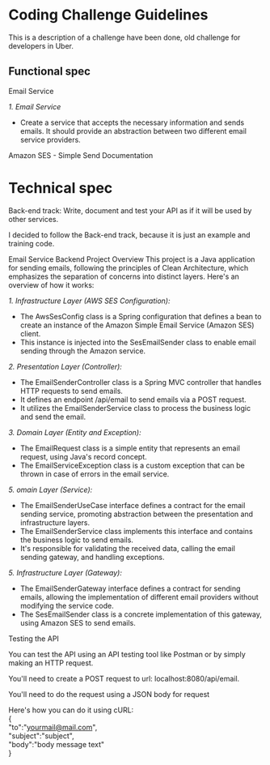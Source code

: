 # Coding Challenge Guidelines

This is a description of a challenge have been done, old challenge for developers in Uber.

## Functional spec

Email Service

*1. Email Service*
* Create a service that accepts the necessary information and sends emails. It should provide an abstraction between two different email service providers. 

Amazon SES - Simple Send Documentation

# Technical spec

Back-end track: Write, document and test your API as if it will be used by other services.

I decided to follow the Back-end track, because it is just an example and training code.

Email Service Backend Project
Overview
This project is a Java application for sending emails, following the principles of Clean Architecture, which emphasizes the separation of concerns into distinct layers. Here's an overview of how it works:

*1. Infrastructure Layer (AWS SES Configuration):*
* The AwsSesConfig class is a Spring configuration that defines a bean to create an instance of the Amazon Simple Email Service (Amazon SES) client.
* This instance is injected into the SesEmailSender class to enable email sending through the Amazon service.

*2. Presentation Layer (Controller):*
* The EmailSenderController class is a Spring MVC controller that handles HTTP requests to send emails.
* It defines an endpoint /api/email to send emails via a POST request.
* It utilizes the EmailSenderService class to process the business logic and send the email.

*3. Domain Layer (Entity and Exception):*
* The EmailRequest class is a simple entity that represents an email request, using Java's record concept.
* The EmailServiceException class is a custom exception that can be thrown in case of errors in the email service.

*5. omain Layer (Service):*
* The EmailSenderUseCase interface defines a contract for the email sending service, promoting abstraction between the presentation and infrastructure layers.
* The EmailSenderService class implements this interface and contains the business logic to send emails.
* It's responsible for validating the received data, calling the email sending gateway, and handling exceptions.

*5. Infrastructure Layer (Gateway):*
* The EmailSenderGateway interface defines a contract for sending emails, allowing the implementation of different email providers without modifying the service code.
* The SesEmailSender class is a concrete implementation of this gateway, using Amazon SES to send emails.

Testing the API

You can test the API using an API testing tool like Postman or by simply making an HTTP request. 

You'll need to create a POST request to url: localhost:8080/api/email.

You'll need to do the request using a JSON body for request

Here's how you can do it using cURL:
<br>
{<br>
    "to":"yourmail@mail.com",<br>
    "subject":"subject",<br>
    "body":"body message text"<br>
}<br>
